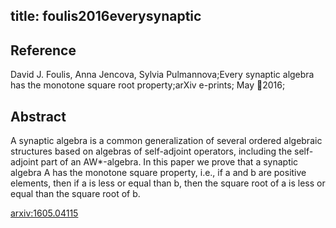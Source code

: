 title: foulis2016everysynaptic
---


## Reference

David J. Foulis, Anna Jencova, Sylvia Pulmannova;Every synaptic algebra has the monotone square root property;arXiv e-prints; May 2016;

## Abstract 
  A synaptic algebra is a common generalization of several ordered algebraic
structures based on algebras of self-adjoint operators, including the
self-adjoint part of an AW*-algebra. In this paper we prove that a synaptic
algebra A has the monotone square property, i.e., if a and b are positive
elements, then if a is less or equal than b, then the square root of a is less
or equal than the square root of b.

    

[arxiv:1605.04115](https://arxiv.org/abs/1605.04115)